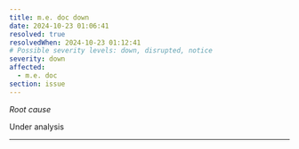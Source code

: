 ```yaml
---
title: m.e. doc down
date: 2024-10-23 01:06:41
resolved: true
resolvedWhen: 2024-10-23 01:12:41
# Possible severity levels: down, disrupted, notice
severity: down
affected:
  - m.e. doc
section: issue
---
```


*Root cause*

Under analysis

---


